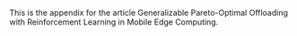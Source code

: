 This is the appendix for the article Generalizable Pareto-Optimal Offloading with Reinforcement Learning in Mobile Edge Computing.
